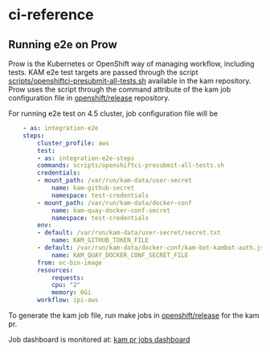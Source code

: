 # ci-reference

## Running e2e on Prow
Prow is the Kubernetes or OpenShift way of managing workflow, including tests. KAM e2e test targets are passed through the script [scripts/openshiftci-presubmit-all-tests.sh](https://github.com/redhat-developer/kam/blob/master/scripts/openshiftci-presubmit-all-tests.sh) available in the kam repository. Prow uses the script through the command attribute of the kam job configuration file in [openshift/release](https://github.com/openshift/release/tree/master/ci-operator/config/redhat-developer/kam) repository.

For running e2e test on 4.5 cluster, job configuration file will be

```yaml
    - as: integration-e2e
    steps:
        cluster_profile: aws
        test:
        - as: integration-e2e-steps
        commands: scripts/openshiftci-presubmit-all-tests.sh
        credentials:
        - mount_path: /var/run/kam-data/user-secret
            name: kam-github-secret
            namespace: test-credentials
        - mount_path: /var/run/kam-data/docker-conf
            name: kam-quay-docker-conf-secret
            namespace: test-credentials
        env:
        - default: /var/run/kam-data/user-secret/secret.txt
            name: KAM_GITHUB_TOKEN_FILE
        - default: /var/run/kam-data/docker-conf/kam-bot-kambot-auth.json
            name: KAM_QUAY_DOCKER_CONF_SECRET_FILE
        from: oc-bin-image
        resources:
            requests:
            cpu: "2"
            memory: 6Gi
        workflow: ipi-aws
```

To generate the kam job file, run make jobs in [openshift/release](https://github.com/openshift/release) for the kam pr.

Job dashboard is monitored at: [kam pr jobs dashboard](https://deck-ci.apps.ci.l2s4.p1.openshiftapps.com/?repo=redhat-developer%2Fkam)